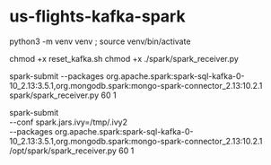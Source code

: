 # us-flights-kafka-spark

python3 -m venv venv ; source venv/bin/activate

chmod +x reset_kafka.sh
chmod +x ./spark/spark_receiver.py

spark-submit --packages org.apache.spark:spark-sql-kafka-0-10_2.13:3.5.1,org.mongodb.spark:mongo-spark-connector_2.13:10.2.1 spark/spark_receiver.py 60 1

spark-submit \
  --conf spark.jars.ivy=/tmp/.ivy2 \
  --packages org.apache.spark:spark-sql-kafka-0-10_2.13:3.5.1,org.mongodb.spark:mongo-spark-connector_2.13:10.2.1 \
  /opt/spark/spark_receiver.py 60 1
